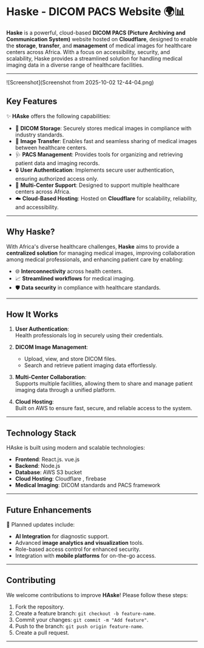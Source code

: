# **Haske - DICOM PACS Website** 🌍📊

**Haske** is a powerful, cloud-based **DICOM PACS (Picture Archiving and Communication System)** website hosted on **Cloudflare**, designed to enable the **storage**, **transfer**, and **management** of medical images for healthcare centers across Africa. With a focus on accessibility, security, and scalability, Haske provides a streamlined solution for handling medical imaging data in a diverse range of healthcare facilities.

---
![Screenshot](Screenshot from 2025-10-02 12-44-04.png)



## **Key Features**
✨ **HAske** offers the following capabilities:

- 📁 **DICOM Storage**: Securely stores medical images in compliance with industry standards.  
- 🔄 **Image Transfer**: Enables fast and seamless sharing of medical images between healthcare centers.  
- 🩺 **PACS Management**: Provides tools for organizing and retrieving patient data and imaging records.  
- 🔒 **User Authentication**: Implements secure user authentication, ensuring authorized access only.  
- 🏥 **Multi-Center Support**: Designed to support multiple healthcare centers across Africa.  
- ☁️ **Cloud-Based Hosting**: Hosted on **Cloudflare** for scalability, reliability, and accessibility.

---

## **Why Haske?**
With Africa's diverse healthcare challenges, **Haske** aims to provide a **centralized solution** for managing medical images, improving collaboration among medical professionals, and enhancing patient care by enabling:  

- 🌐 **Interconnectivity** across health centers.  
- 📈 **Streamlined workflows** for medical imaging.  
- 🛡️ **Data security** in compliance with healthcare standards.

---

## **How It Works**
1. **User Authentication**:  
   Health professionals log in securely using their credentials.  

2. **DICOM Image Management**:  
   - Upload, view, and store DICOM files.  
   - Search and retrieve patient imaging data effortlessly.  

3. **Multi-Center Collaboration**:  
   Supports multiple facilities, allowing them to share and manage patient imaging data through a unified platform.  

4. **Cloud Hosting**:  
   Built on AWS to ensure fast, secure, and reliable access to the system.

---

## **Technology Stack**
HAske is built using modern and scalable technologies:  

- **Frontend**: React.js. vue.js 
- **Backend**: Node.js
- **Database**: AWS S3 bucket
- **Cloud Hosting**: Cloudflare , firebase
- **Medical Imaging**: DICOM standards and PACS framework  

---

## **Future Enhancements**
🚀 Planned updates include:  
- **AI Integration** for diagnostic support.  
- Advanced **image analytics and visualization** tools.  
- Role-based access control for enhanced security.  
- Integration with **mobile platforms** for on-the-go access.

---

## **Contributing**
We welcome contributions to improve **HAske**! Please follow these steps:  
1. Fork the repository.  
2. Create a feature branch: `git checkout -b feature-name`.  
3. Commit your changes: `git commit -m "Add feature"`.  
4. Push to the branch: `git push origin feature-name`.  
5. Create a pull request.  

---
